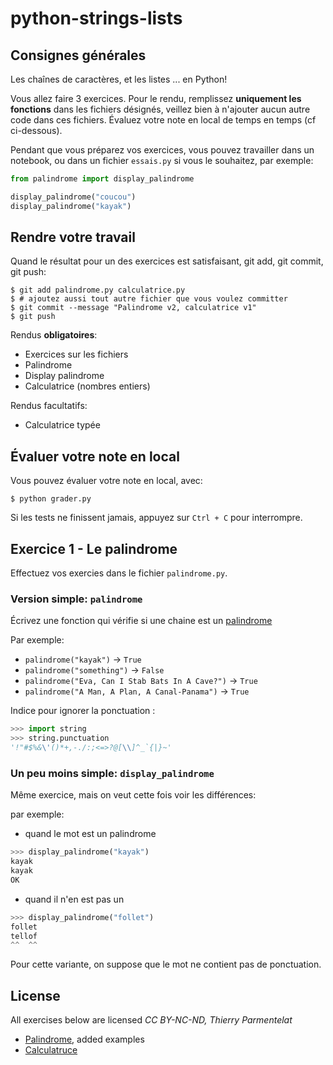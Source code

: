 # python-strings-lists

## Consignes générales

Les chaînes de caractères, et les listes ... en Python!

Vous allez faire 3 exercices. Pour le rendu, remplissez **uniquement les fonctions** dans les fichiers désignés, veillez bien à n'ajouter aucun autre code dans ces fichiers. Évaluez votre note en local de temps en temps (cf ci-dessous).

Pendant que vous préparez vos exercices, vous pouvez travailler dans un notebook, ou dans un fichier `essais.py` si vous le souhaitez, par exemple:

```python
from palindrome import display_palindrome

display_palindrome("coucou")
display_palindrome("kayak")
```

## Rendre votre travail

Quand le résultat pour un des exercices est satisfaisant, git add, git commit, git push:

```shell
$ git add palindrome.py calculatrice.py
$ # ajoutez aussi tout autre fichier que vous voulez committer
$ git commit --message "Palindrome v2, calculatrice v1"
$ git push
```

Rendus **obligatoires**:

- Exercices sur les fichiers
- Palindrome
- Display palindrome
- Calculatrice (nombres entiers)

Rendus facultatifs:

- Calculatrice typée

## Évaluer votre note en local

Vous pouvez évaluer votre note en local, avec:

```shell
$ python grader.py
```

Si les tests ne finissent jamais, appuyez sur `Ctrl + C` pour interrompre.

## Exercice 1 - Le palindrome

Effectuez vos exercies dans le fichier `palindrome.py`.

### Version simple: `palindrome`

Écrivez une fonction qui vérifie si une chaine est un [palindrome](https://fr.wikipedia.org/wiki/Palindrome)

Par exemple:

- `palindrome("kayak")` → `True`
- `palindrome("something")` → `False`
- `palindrome("Eva, Can I Stab Bats In A Cave?")` → `True`
- `palindrome("A Man, A Plan, A Canal-Panama")` → `True`

Indice pour ignorer la ponctuation :

```python
>>> import string
>>> string.punctuation
'!"#$%&\'()*+,-./:;<=>?@[\\]^_`{|}~'
```

### Un peu moins simple: `display_palindrome`

Même exercice, mais on veut cette fois voir les différences:

par exemple:

- quand le mot est un palindrome

```python
>>> display_palindrome("kayak")
kayak
kayak
OK
```

- quand il n'en est pas un

```python
>>> display_palindrome("follet")
follet
tellof
^^  ^^
```

Pour cette variante, on suppose que le mot ne contient pas de ponctuation.

## License

All exercises below are licensed
_CC BY-NC-ND, Thierry Parmentelat_

- [Palindrome](https://github.com/ue12-p22/python/blob/70e65198dbe5efa84608842c327286b7218f5807/notebooks/2-09-exos.py), added examples
- [Calculatruce]()
